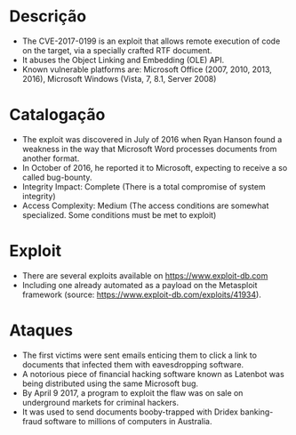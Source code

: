 # Descrição

-   The CVE-2017-0199 is an exploit that allows remote execution of code
    on the target, via a specially crafted RTF document.
-   It abuses the Object Linking and Embedding (OLE) API.
-   Known vulnerable platforms are: Microsoft Office (2007, 2010, 2013,
    2016), Microsoft Windows (Vista, 7, 8.1, Server 2008)

# Catalogação

-   The exploit was discovered in July of 2016 when Ryan Hanson found a
    weakness in the way that Microsoft Word processes documents from
    another format.
-   In October of 2016, he reported it to Microsoft, expecting to
    receive a so called bug-bounty.
-   Integrity Impact: Complete (There is a total compromise of system
    integrity)
-   Access Complexity: Medium (The access conditions are somewhat
    specialized. Some conditions must be met to exploit)

# Exploit

-   There are several exploits available on <https://www.exploit-db.com>
-   Including one already automated as a payload on the Metasploit
    framework (source: <https://www.exploit-db.com/exploits/41934>).

# Ataques

-   The first victims were sent emails enticing them to click a link to
    documents that infected them with eavesdropping software.
-   A notorious piece of financial hacking software known as Latenbot
    was being distributed using the same Microsoft bug.
-   By April 9 2017, a program to exploit the flaw was on sale on
    underground markets for criminal hackers.
-   It was used to send documents booby-trapped with Dridex
    banking-fraud software to millions of computers in Australia.
